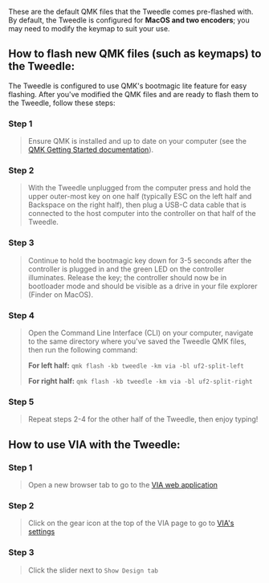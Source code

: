 These are the default QMK files that the Tweedle comes pre-flashed with. By default, the Tweedle is configured for **MacOS and two encoders**; you may need to modify the keymap to suit your use.

## How to flash new QMK files (such as keymaps) to the Tweedle:

The Tweedle is configured to use QMK's bootmagic lite feature for easy flashing. After you've modified the QMK files and are ready to flash them to the Tweedle, follow these steps:

### Step 1
>Ensure QMK is installed and up to date on your computer (see the [QMK Getting Started documentation](https://github.com/qmk/qmk_firmware/blob/master/docs/newbs_getting_started.md)).
  
### Step 2
>With the Tweedle unplugged from the computer press and hold the upper outer-most key on one half (typically ESC on the left half and Backspace on the right half), then plug a USB-C data cable that is connected to the host computer into the controller on that half of the Tweedle.
  
### Step 3
>Continue to hold the bootmagic key down for 3-5 seconds after the controller is plugged in and the green LED on the controller illuminates. Release the key; the controller should now be in bootloader mode and should be visible as a drive in your file explorer (Finder on MacOS).
  
### Step 4
>Open the Command Line Interface (CLI) on your computer, navigate to the same directory where you've saved the Tweedle QMK files, then run the following command:
>
>**For left half:**
```qmk flash -kb tweedle -km via -bl uf2-split-left```
>
>**For right half:**
```qmk flash -kb tweedle -km via -bl uf2-split-right```

### Step 5
>Repeat steps 2-4 for the other half of the Tweedle, then enjoy typing!



## How to use VIA with the Tweedle:

### Step 1
>Open a new browser tab to go to the [VIA web application](https://usevia.app/)

### Step 2
>Click on the gear icon at the top of the VIA page to go to [VIA's settings](https://usevia.app/settings)

### Step 3
>Click the slider next to ```Show Design tab```
